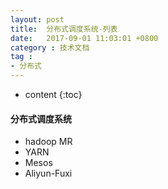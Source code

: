```yaml
---
layout: post
title:  分布式调度系统-列表
date:   2017-09-01 11:03:01 +0800
category : 技术文档
tag : 
- 分布式
---
```

 
 * content
{:toc}


#### 分布式调度系统

- hadoop MR
- YARN
- Mesos
- Aliyun-Fuxi
